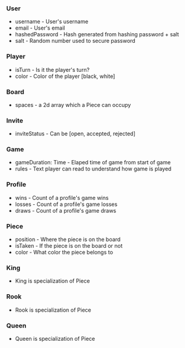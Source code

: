 ### User
* username - User's username
* email - User's email
* hashedPassword - Hash generated from hashing password + salt
* salt - Random number used to secure password

### Player
* isTurn - Is it the player's turn?
* color - Color of the player [black, white]

### Board
* spaces - a 2d array which a Piece can occupy

### Invite
* inviteStatus - Can be [open, accepted, rejected]

### Game
* gameDuration: Time - Elaped time of game from start of game
* rules - Text player can read to understand how game is played

### Profile
* wins - Count of a profile's game wins
* losses - Count of a profile's game losses
* draws - Count of a profile's game draws

### Piece
* position - Where the piece is on the board
* isTaken - If the piece is on the board or not
* color - What color the piece belongs to

### King
* King is specialization of Piece

### Rook
* Rook is specialization of Piece

### Queen
* Queen is specialization of Piece
